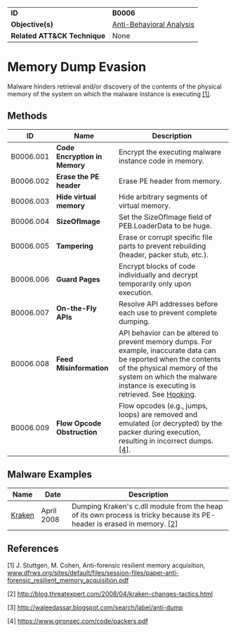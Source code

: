 |||
|---|---|
|**ID**|**B0006**|
|**Objective(s)**|[Anti-Behavioral Analysis](https://github.com/MBCProject/mbc-markdown/tree/master/anti-behavioral-analysis)|
|**Related ATT&CK Technique**|None|


Memory Dump Evasion
===================
Malware hinders retrieval and/or discovery of the contents of the physical memory of the system on which the malware instance is executing [[1]](#1).

Methods
-------
|ID|Name|Description|
|---|---|---|
|B0006.001|**Code Encryption in Memory**|Encrypt the executing malware instance code in memory.|
|B0006.002|**Erase the PE header**|Erase PE header from memory.|
|B0006.003|**Hide virtual memory**|Hide arbitrary segments of virtual memory.|
|B0006.004|**SizeOfImage**|Set the SizeOfImage field of PEB.LoaderData to be huge.|
|B0006.005|**Tampering**|Erase or corrupt specific file parts to prevent rebuilding (header, packer stub, etc.).|
|B0006.006|**Guard Pages**|Encrypt blocks of code individually and decrypt temporarily only upon execution.|
|B0006.007|**On-the-Fly APIs**|Resolve API addresses before each use to prevent complete dumping.|
|B0006.008|**Feed Misinformation**|API behavior can be altered to prevent memory dumps. For example, inaccurate data can be reported when the contents of the physical memory of the system on which the malware instance is executing is retrieved. See [Hooking](https://github.com/MBCProject/mbc-markdown/blob/master/credential-access/hooking.md).|
|B0006.009|**Flow Opcode Obstruction**|Flow opcodes (e.g., jumps, loops) are removed and emulated (or decrypted) by the packer during execution, resulting in incorrect dumps. [[4]](#4).|

Malware Examples
----------------
|Name|Date|Description|
|---|---|---|
|[Kraken](https://github.com/MBCProject/mbc-markdown/blob/master/xample-malware/kraken.md)|April 2008|Dumping Kraken's c.dll module from the heap of its own process is tricky because its PE-header is erased in memory. [[2]](#2)|

References
----------
<a name="1">[1]</a> J. Stuttgen, M. Cohen, Anti-forensic resilient memory acquisition, www.dfrws.org/sites/default/files/session-files/paper-anti-forensic_resilient_memory_acquisition.pdf

<a name="2">[2]</a> http://blog.threatexpert.com/2008/04/kraken-changes-tactics.html

<a name="3">[3]</a> http://waleedassar.blogspot.com/search/label/anti-dump

<a name="4">[4]</a> https://www.gironsec.com/code/packers.pdf
